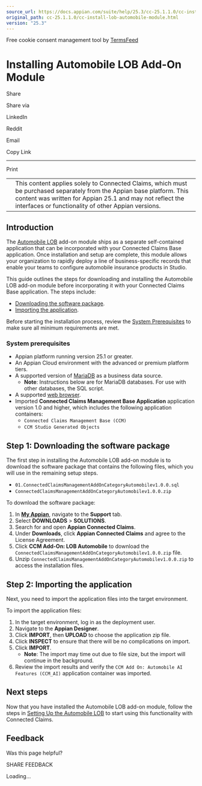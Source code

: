 ```yaml
---
source_url: https://docs.appian.com/suite/help/25.3/cc-25.1.1.0/cc-install-lob-automobile-module.html
original_path: cc-25.1.1.0/cc-install-lob-automobile-module.html
version: "25.3"
---
```


Free cookie consent management tool by [TermsFeed](https://www.termsfeed.com/)

# Installing Automobile LOB Add-On Module

Share

Share via

LinkedIn

Reddit

Email

Copy Link

* * *

Print

<table><tbody><tr><td><i class="fa fa-check-square-o" aria-hidden="true"></i></td><td>This content applies solely to Connected Claims, which must be purchased separately from the Appian base platform. This content was written for Appian 25.1 and may not reflect the interfaces or functionality of other Appian versions.</td></tr></tbody></table>

## Introduction

The [Automobile LOB](cc-lob-automobile-module-overview.html) add-on module ships as a separate self-contained application that can be incorporated with your Connected Claims Base application. Once installation and setup are complete, this module allows your organization to rapidly deploy a line of business-specific records that enable your teams to configure automobile insurance products in Studio.

This guide outlines the steps for downloading and installing the Automobile LOB add-on module before incorporating it with your Connected Claims Base application. The steps include:

-   [Downloading the software package](#step-1-downloading-the-software-package).
-   [Importing the application](#step-2-importing-the-application).

Before starting the installation process, review the [System Prerequisites](#system-prerequisites) to make sure all minimum requirements are met.

### System prerequisites

-   Appian platform running version 25.1 or greater.
-   An Appian Cloud environment with the advanced or premium platform tiers.
-   A supported version of [MariaDB](../System_Requirements.html#databases) as a business data source.
    -   **Note**: Instructions below are for MariaDB databases. For use with other databases, the SQL script.
-   A supported [web browser](../System_Requirements.html#web-browsers).
-   Imported **Connected Claims Management Base Application** application version 1.0 and higher, which includes the following application containers:
    -   `Connected Claims Management Base (CCM)`
    -   `CCM Studio Generated Objects`

## Step 1: Downloading the software package

The first step in installing the Automobile LOB add-on module is to download the software package that contains the following files, which you will use in the remaining setup steps.

-   `01.ConnectedClaimsManagementAddOnCategoryAutomobilev1.0.0.sql`
-   `ConnectedClaimsManagementAddOnCategoryAutomobilev1.0.0.zip`

To download the software package:

1.  In **[My Appian](https://forum.appian.com/suite/sites/myappian/page/support)**, navigate to the **Support** tab.
2.  Select **DOWNLOADS** > **SOLUTIONS**.
3.  Search for and open **Appian Connected Claims**.
4.  Under **Downloads**, click **Appian Connected Claims** and agree to the License Agreement.
5.  Click **CCM Add-On: LOB Automobile** to download the `ConnectedClaimsManagementAddOnCategoryAutomobilev1.0.0.zip` file.
6.  Unzip `ConnectedClaimsManagementAddOnCategoryAutomobilev1.0.0.zip` to access the installation files.

## Step 2: Importing the application

Next, you need to import the application files into the target environment.

To import the application files:

1.  In the target environment, log in as the deployment user.
2.  Navigate to the **Appian Designer**.
3.  Click **IMPORT**, then **UPLOAD** to choose the application zip file.
4.  Click **INSPECT** to ensure that there will be no complications on import.
5.  Click **IMPORT**.
    -   **Note**: The import may time out due to file size, but the import will continue in the background.
6.  Review the import results and verify the `CCM Add On: Automobile AI Features (CCM_AI)` application container was imported.

## Next steps

Now that you have installed the Automobile LOB add-on module, follow the steps in [Setting Up the Automobile LOB](cc-setup-lob-automobile-module.html) to start using this functionality with Connected Claims.

## Feedback

Was this page helpful?

SHARE FEEDBACK

Loading...